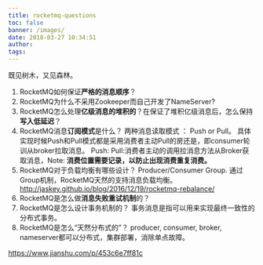 ```yaml
---
title: rocketmq-questions
toc: false
banner: /images/
date: 2018-03-27 10:34:51
author:
tags:
---
```

既见树木，又见森林。
<!-- more -->
1. RocketMQ如何保证**严格的消息顺序**？
2. RocketMQ为什么不采用Zookeeper而自己开发了NameServer?
3. RocketMQ怎么处理**亿级消息的堆积的**？在保证了堆积亿级消息后，怎么保持**写入低延迟**？
4. RocketMQ消息**订阅模式**是什么？
两种消息读取模式 ： Push or Pull。
具体实现时候Push和Pull模式都是采用消费者主动Pull的房还是，即consumer轮训从broker拉取消息。
Push:
Pull:消费者主动的调用拉消息方法从Broker获取消息，Note: **消费位置需要记录，以防止出现消费重复消费。**
[](https://my.oschina.net/xinxingegeya/blog/956370)
5. RocketMQ对于负载均衡有哪些设计？
Producer/Consumer Group. 通过Group机制，RocketMQ天然的支持消息负载均衡。
http://jaskey.github.io/blog/2016/12/19/rocketmq-rebalance/
6. RocketMQ是怎么做**消息失败重试机制**的？
7. RocketMQ是怎么设计事务机制的？
事务消息是指可以用来实现最终一致性的分布式事务。
8. RocketMQ是怎么“天然分布式的”？
producer, consumer, broker, nameserver都可以分布式，集群部署，消除单点故障。

https://www.jianshu.com/p/453c6e7ff81c